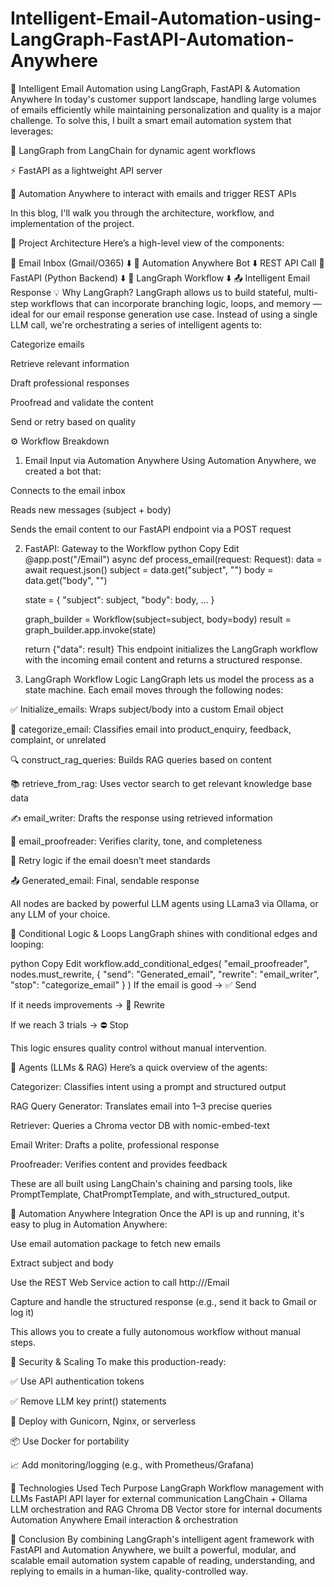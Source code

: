 # Intelligent-Email-Automation-using-LangGraph-FastAPI-Automation-Anywhere

📩 Intelligent Email Automation using LangGraph, FastAPI & Automation Anywhere
In today's customer support landscape, handling large volumes of emails efficiently while maintaining personalization and quality is a major challenge. To solve this, I built a smart email automation system that leverages:

🧠 LangGraph from LangChain for dynamic agent workflows

⚡ FastAPI as a lightweight API server

🤖 Automation Anywhere to interact with emails and trigger REST APIs

In this blog, I'll walk you through the architecture, workflow, and implementation of the project.

🧱 Project Architecture
Here’s a high-level view of the components:

📧 Email Inbox (Gmail/O365)
        ⬇️
🤖 Automation Anywhere Bot
        ⬇️ REST API Call
🚀 FastAPI (Python Backend)
        ⬇️
🧠 LangGraph Workflow
        ⬇️
📤 Intelligent Email Response
💡 Why LangGraph?
LangGraph allows us to build stateful, multi-step workflows that can incorporate branching logic, loops, and memory — ideal for our email response generation use case. Instead of using a single LLM call, we're orchestrating a series of intelligent agents to:

Categorize emails

Retrieve relevant information

Draft professional responses

Proofread and validate the content

Send or retry based on quality

⚙️ Workflow Breakdown
1. Email Input via Automation Anywhere
Using Automation Anywhere, we created a bot that:

Connects to the email inbox

Reads new messages (subject + body)

Sends the email content to our FastAPI endpoint via a POST request

2. FastAPI: Gateway to the Workflow
python
Copy
Edit
@app.post("/Email")
async def process_email(request: Request):
    data = await request.json()
    subject = data.get("subject", "")
    body = data.get("body", "")

    state = {
        "subject": subject,
        "body": body,
        ...
    }

    graph_builder = Workflow(subject=subject, body=body)
    result = graph_builder.app.invoke(state)

    return {"data": result}
This endpoint initializes the LangGraph workflow with the incoming email content and returns a structured response.

3. LangGraph Workflow Logic
LangGraph lets us model the process as a state machine. Each email moves through the following nodes:

✅ Initialize_emails: Wraps subject/body into a custom Email object

🧠 categorize_email: Classifies email into product_enquiry, feedback, complaint, or unrelated

🔍 construct_rag_queries: Builds RAG queries based on content

📚 retrieve_from_rag: Uses vector search to get relevant knowledge base data

✍️ email_writer: Drafts the response using retrieved information

👀 email_proofreader: Verifies clarity, tone, and completeness

🔁 Retry logic if the email doesn’t meet standards

📤 Generated_email: Final, sendable response

All nodes are backed by powerful LLM agents using LLama3 via Ollama, or any LLM of your choice.

🔄 Conditional Logic & Loops
LangGraph shines with conditional edges and looping:

python
Copy
Edit
workflow.add_conditional_edges(
    "email_proofreader",
    nodes.must_rewrite,
    {
        "send": "Generated_email",
        "rewrite": "email_writer",
        "stop": "categorize_email"
    }
)
If the email is good → ✅ Send

If it needs improvements → 🔄 Rewrite

If we reach 3 trials → ⛔ Stop

This logic ensures quality control without manual intervention.

🧠 Agents (LLMs & RAG)
Here’s a quick overview of the agents:

Categorizer: Classifies intent using a prompt and structured output

RAG Query Generator: Translates email into 1–3 precise queries

Retriever: Queries a Chroma vector DB with nomic-embed-text

Email Writer: Drafts a polite, professional response

Proofreader: Verifies content and provides feedback

These are all built using LangChain's chaining and parsing tools, like PromptTemplate, ChatPromptTemplate, and with_structured_output.

🤖 Automation Anywhere Integration
Once the API is up and running, it's easy to plug in Automation Anywhere:

Use email automation package to fetch new emails

Extract subject and body

Use the REST Web Service action to call http://<your-server>/Email

Capture and handle the structured response (e.g., send it back to Gmail or log it)

This allows you to create a fully autonomous workflow without manual steps.

🔐 Security & Scaling
To make this production-ready:

✅ Use API authentication tokens

✅ Remove LLM key print() statements

🚀 Deploy with Gunicorn, Nginx, or serverless

📦 Use Docker for portability

📈 Add monitoring/logging (e.g., with Prometheus/Grafana)

🧩 Technologies Used
Tech	Purpose
LangGraph	Workflow management with LLMs
FastAPI	API layer for external communication
LangChain + Ollama	LLM orchestration and RAG
Chroma DB	Vector store for internal documents
Automation Anywhere	Email interaction & orchestration

🚀 Conclusion
By combining LangGraph's intelligent agent framework with FastAPI and Automation Anywhere, we built a powerful, modular, and scalable email automation system capable of reading, understanding, and replying to emails in a human-like, quality-controlled way.
